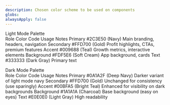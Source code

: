 ```yaml
---
description: Chosen color scheme to be used on components
globs: 
alwaysApply: false
---
```

Light Mode Palette		
Role	Color Code	Usage Notes
Primary	#2C3E50 (Navy)	Main branding, headers, navigation
Secondary	#FFD700 (Gold)	Profit highlights, CTAs, premium features
Accent	#009688 (Teal)	Growth metrics, interactive elements
Background	#FDF5E6 (Soft Cream)	App background, cards
Text	#333333 (Dark Gray)	Primary text
		
Dark Mode Palette		
Role	Color Code	Usage Notes
Primary	#0A1A2F (Deep Navy)	Darker variant of light mode navy
Secondary	#FFD700 (Gold)	Unchanged for consistency (use sparingly)
Accent	#00BFA5 (Bright Teal)	Enhanced for visibility on dark backgrounds
Background	#1A1A1A (Charcoal)	Base background (easy on eyes)
Text	#E0E0E0 (Light Gray)	High readability
